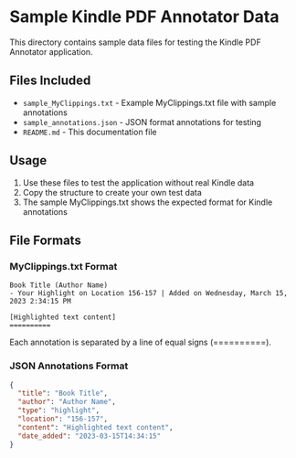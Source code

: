 # Sample Kindle PDF Annotator Data

This directory contains sample data files for testing the Kindle PDF Annotator application.

## Files Included

- `sample_MyClippings.txt` - Example MyClippings.txt file with sample annotations
- `sample_annotations.json` - JSON format annotations for testing
- `README.md` - This documentation file

## Usage

1. Use these files to test the application without real Kindle data
2. Copy the structure to create your own test data
3. The sample MyClippings.txt shows the expected format for Kindle annotations

## File Formats

### MyClippings.txt Format
```
Book Title (Author Name)
- Your Highlight on Location 156-157 | Added on Wednesday, March 15, 2023 2:34:15 PM

[Highlighted text content]
==========
```

Each annotation is separated by a line of equal signs (==========).

### JSON Annotations Format
```json
{
  "title": "Book Title",
  "author": "Author Name",
  "type": "highlight",
  "location": "156-157",
  "content": "Highlighted text content",
  "date_added": "2023-03-15T14:34:15"
}
```